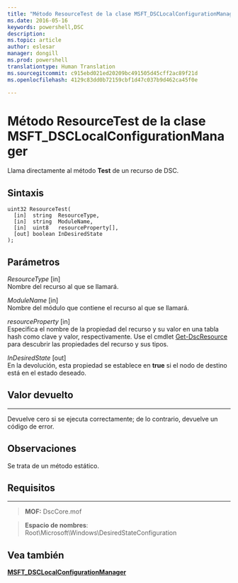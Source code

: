 ```yaml
---
title: "Método ResourceTest de la clase MSFT_DSCLocalConfigurationManager"
ms.date: 2016-05-16
keywords: powershell,DSC
description: 
ms.topic: article
author: eslesar
manager: dongill
ms.prod: powershell
translationtype: Human Translation
ms.sourcegitcommit: c915ebd021ed20209bc491505d45cff2ac89f21d
ms.openlocfilehash: 4129c83dd0b72159cbf1d47c037b9d462ca45f0e

---
```



# Método ResourceTest de la clase MSFT_DSCLocalConfigurationManager

Llama directamente al método **Test** de un recurso de DSC.

Sintaxis
------

```mof
uint32 ResourceTest(
  [in]  string  ResourceType,
  [in]  string  ModuleName,
  [in]  uint8   resourceProperty[],
  [out] boolean InDesiredState
);
```

Parámetros
----------

*ResourceType* \[in\]  
Nombre del recurso al que se llamará.

*ModuleName* \[in\]  
Nombre del módulo que contiene el recurso al que se llamará.

*resourceProperty* \[in\]  
Especifica el nombre de la propiedad del recurso y su valor en una tabla hash como clave y valor, respectivamente. Use el cmdlet [Get-DscResource](https://technet.microsoft.com/en-us/library/dn521625.aspx) para descubrir las propiedades del recurso y sus tipos.

*InDesiredState* \[out\]  
En la devolución, esta propiedad se establece en **true** si el nodo de destino está en el estado deseado.

## Valor devuelto
------------

Devuelve cero si se ejecuta correctamente; de lo contrario, devuelve un código de error.

## Observaciones

Se trata de un método estático.

## Requisitos
------------
>**MOF:** DscCore.mof

>**Espacio de nombres**: Root\Microsoft\Windows\DesiredStateConfiguration


## Vea también


[**MSFT_DSCLocalConfigurationManager**](msft-dsclocalconfigurationmanager.md)


 

 






<!--HONumber=Jun16_HO4-->


